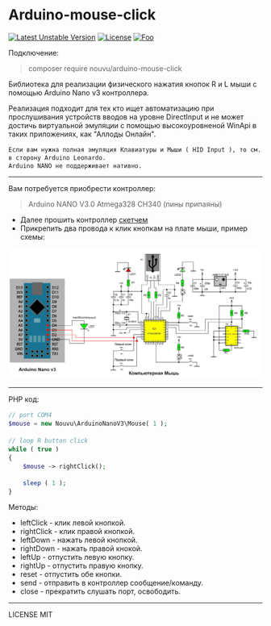 # Arduino-mouse-click

[![Latest Unstable Version](https://poser.pugx.org/Nouvu/Arduino-mouse-click/v)](https://packagist.org/packages/nouvu/Arduino-mouse-click)
[![License](https://poser.pugx.org/nouvu/Arduino-mouse-click/license)](https://packagist.org/packages/nouvu/Arduino-mouse-click)
[![Foo](https://img.shields.io/badge/README-ENGLISH-blueviolet.svg?style=flat-square)](https://github-com.translate.goog/MouseZver/Arduino-mouse-click?_x_tr_sl=ru&_x_tr_tl=en)

Подключение:

> composer require nouvu/arduino-mouse-click

Библиотека для реализации физического нажатия кнопок R и L мыши с помощью Arduino Nano v3 контроллера.

Реализация подходит для тех кто ищет автоматизацию при прослушивания устройств вводов на уровне DirectInput и не может достичь виртуальной эмуляции с помощью высокоуровненой WinApi в таких приложениях, как "Аллоды Онлайн".

```
Если вам нужна полная эмуляция Клавиатуры и Мыши ( HID Input ), то см. в сторону Arduino Leonardo.
Arduino NANO не поддерживает нативно.
```

---

Вам потребуется приобрести контроллер:

> Arduino NANO V3.0 Atmega328 CH340 (пины припаяны)

-   Далее прошить контроллер [скетчем](https://github.com/MouseZver/Arduino-mouse-click/blob/master/ArduinoSketch/mouse.ino)
-   Прикрепить два провода к клик кнопкам на плате мыши, пример схемы:

![Image alt](https://github.com/MouseZver/Arduino-mouse-click/blob/master/ArduinoSketch/mouse.drawio.png)

---

PHP код:

```php
// port COM4
$mouse = new Nouvu\ArduinoNanoV3\Mouse( 1 );

// loop R button click
while ( true )
{
	$mouse -> rightClick();

	sleep ( 1 );
}
```

Методы:

-   leftClick - клик левой кнопкой.
-   rightClick - клик правой кнопкой.
-   leftDown - нажать левой кнопкой.
-   rightDown - нажать правой кнокой.
-   leftUp - отпустить левую кнопку.
-   rightUp - отпустить правую кнопку.
-   reset - отпустить обе кнопки.
-   send - отправить в контроллер сообщение/команду.
-   close - прекратить слушать порт, освободить.

---

LICENSE MIT
